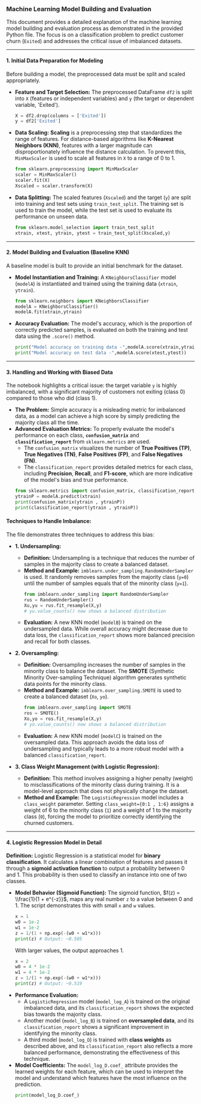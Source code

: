### Machine Learning Model Building and Evaluation

This document provides a detailed explanation of the machine learning model building and evaluation process as demonstrated in the provided Python file. The focus is on a classification problem to predict customer churn (`Exited`) and addresses the critical issue of imbalanced datasets.

-----

#### 1\. Initial Data Preparation for Modeling

Before building a model, the preprocessed data must be split and scaled appropriately.

  * **Feature and Target Selection:** The preprocessed DataFrame `df2` is split into `X` (features or independent variables) and `y` (the target or dependent variable, 'Exited').
    ```python
    X = df2.drop(columns = ['Exited'])
    y = df2['Exited']
    ```
  * **Data Scaling:** **Scaling** is a preprocessing step that standardizes the range of features. For distance-based algorithms like **K-Nearest Neighbors (KNN)**, features with a larger magnitude can disproportionately influence the distance calculation. To prevent this, `MinMaxScaler` is used to scale all features in `X` to a range of 0 to 1.
    ```python
    from sklearn.preprocessing import MinMaxScaler
    scaler = MinMaxScaler()
    scaler.fit(X)
    Xscaled = scaler.transform(X)
    ```
  * **Data Splitting:** The scaled features (`Xscaled`) and the target (`y`) are split into training and test sets using `train_test_split`. The training set is used to train the model, while the test set is used to evaluate its performance on unseen data.
    ```python
    from sklearn.model_selection import train_test_split
    xtrain, xtest, ytrain, ytest = train_test_split(Xscaled,y)
    ```

-----

#### 2\. Model Building and Evaluation (Baseline KNN)

A baseline model is built to provide an initial benchmark for the dataset.

  * **Model Instantiation and Training:** A `KNeighborsClassifier` model (`modelA`) is instantiated and trained using the training data (`xtrain`, `ytrain`).
    ```python
    from sklearn.neighbors import KNeighborsClassifier
    modelA = KNeighborsClassifier()
    modelA.fit(xtrain,ytrain)
    ```
  * **Accuracy Evaluation:** The model's accuracy, which is the proportion of correctly predicted samples, is evaluated on both the training and test data using the `.score()` method.
    ```python
    print("Model accuracy on training data -",modelA.score(xtrain,ytrain))
    print("Model accuracy on test data -",modelA.score(xtest,ytest))
    ```

-----

#### 3\. Handling and Working with Biased Data

The notebook highlights a critical issue: the target variable `y` is highly imbalanced, with a significant majority of customers not exiting (class 0) compared to those who did (class 1).

  * **The Problem:** Simple accuracy is a misleading metric for imbalanced data, as a model can achieve a high score by simply predicting the majority class all the time.
  * **Advanced Evaluation Metrics:** To properly evaluate the model's performance on each class, **`confusion_matrix`** and **`classification_report`** from `sklearn.metrics` are used.
      * The `confusion_matrix` visualizes the number of **True Positives (TP)**, **True Negatives (TN)**, **False Positives (FP)**, and **False Negatives (FN)**.
      * The `classification_report` provides detailed metrics for each class, including **Precision**, **Recall**, and **F1-score**, which are more indicative of the model's bias and true performance.
    <!-- end list -->
    ```python
    from sklearn.metrics import confusion_matrix, classification_report
    ytrainP = modelA.predict(xtrain)
    print(confusion_matrix(ytrain , ytrainP))
    print(classification_report(ytrain , ytrainP))
    ```

#### Techniques to Handle Imbalance:

The file demonstrates three techniques to address this bias:

  * **1. Undersampling:**

      * **Definition:** Undersampling is a technique that reduces the number of samples in the majority class to create a balanced dataset.
      * **Method and Example:** `imblearn.under_sampling.RandomUnderSampler` is used. It randomly removes samples from the majority class (`y=0`) until the number of samples equals that of the minority class (`y=1`).
        ```python
        from imblearn.under_sampling import RandomUnderSampler
        rus = RandomUnderSampler()
        Xu,yu = rus.fit_resample(X,y)
        # yu.value_counts() now shows a balanced distribution
        ```
      * **Evaluation:** A new KNN model (`modelB`) is trained on the undersampled data. While overall accuracy might decrease due to data loss, the `classification_report` shows more balanced precision and recall for both classes.

  * **2. Oversampling:**

      * **Definition:** Oversampling increases the number of samples in the minority class to balance the dataset. The **SMOTE** (Synthetic Minority Over-sampling Technique) algorithm generates synthetic data points for the minority class.
      * **Method and Example:** `imblearn.over_sampling.SMOTE` is used to create a balanced dataset (`Xo`, `yo`).
        ```python
        from imblearn.over_sampling import SMOTE
        ros = SMOTE()
        Xo,yo = ros.fit_resample(X,y)
        # yo.value_counts() now shows a balanced distribution
        ```
      * **Evaluation:** A new KNN model (`modelC`) is trained on the oversampled data. This approach avoids the data loss of undersampling and typically leads to a more robust model with a balanced `classification_report`.

  * **3. Class Weight Management (with Logistic Regression):**

      * **Definition:** This method involves assigning a higher penalty (weight) to misclassifications of the minority class during training. It is a model-level approach that does not physically change the dataset.
      * **Method and Example:** The `LogisticRegression` model includes a `class_weight` parameter. Setting `class_weight={0:1 , 1:6}` assigns a weight of 6 to the minority class (`1`) and a weight of 1 to the majority class (`0`), forcing the model to prioritize correctly identifying the churned customers.

-----

#### 4\. Logistic Regression Model in Detail

**Definition:** Logistic Regression is a statistical model for **binary classification**. It calculates a linear combination of features and passes it through a **sigmoid activation function** to output a probability between 0 and 1. This probability is then used to classify an instance into one of two classes.

  * **Model Behavior (Sigmoid Function):** The sigmoid function, $f(z) = \\frac{1}{1 + e^{-z}}$, maps any real number `z` to a value between 0 and 1. The script demonstrates this with small `x` and `w` values.
    ```python
    x = 1
    w0 = 1e-2
    w1 = 1e-2
    z = 1/(1 + np.exp(-(w0 + w1*x)))
    print(z) # Output: ~0.505
    ```
    With larger values, the output approaches 1.
    ```python
    x = 2
    w0 = 4 * 1e-2
    w1 = 4 * 1e-2
    z = 1/(1 + np.exp(-(w0 + w1*x)))
    print(z) # Output: ~0.519
    ```
  * **Performance Evaluation:**
      * A `LogisticRegression` model (`model_log_A`) is trained on the original imbalanced data, and its `classification_report` shows the expected bias towards the majority class.
      * Another model (`model_log_B`) is trained on **oversampled data**, and its `classification_report` shows a significant improvement in identifying the minority class.
      * A third model (`model_log_D`) is trained with **class weights** as described above, and its `classification_report` also reflects a more balanced performance, demonstrating the effectiveness of this technique.
  * **Model Coefficients:** The `model_log_D.coef_` attribute provides the learned weights for each feature, which can be used to interpret the model and understand which features have the most influence on the prediction.
    ```python
    print(model_log_D.coef_)
    ```
